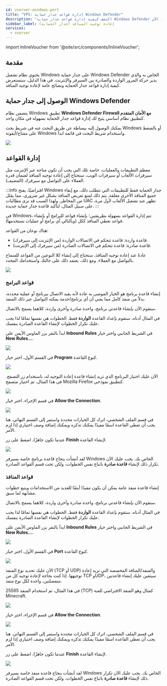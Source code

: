 ```yaml
---
id: vserver-windows-port
title: "VPS: إدارة قواعد جدار حماية Windows Defender"
description: "اكتشف كيفية إدارة قواعد جدار حماية Windows Defender وتحسين إعادة توجيه المنافذ لتأمين اتصال السيرفر → تعلّم المزيد الآن"
sidebar_label: إعادة توجيه المنافذ (جدار الحماية)
services:
  - vserver
---
```


import InlineVoucher from '@site/src/components/InlineVoucher';

## مقدمة

يحتوي نظام تشغيل Windows على جدار حماية Windows Defender الخاص به والذي يدير حركة المرور الواردة والصادرة بين السيرفر والإنترنت. في هذا الدليل، سنستعرض كيفية إدارة قواعد جدار الحماية ونصائح عامة لإعادة توجيه المنافذ.

<InlineVoucher />

## الوصول إلى جدار حماية Windows Defender

يتضمن نظام Windows تطبيق **Windows Defender Firewall مع الأمان المتقدم** كتطبيق نظام أساسي يتيح لك إدارة قواعد جدار الحماية بسهولة في مكان واحد.

يمكنك الوصول إليه ببساطة عن طريق البحث عنه في شريط بحث Windows أو بالضغط على مفتاح/أيقونة Windows واستخدام شريط البحث في قائمة ابدأ.

![](https://screensaver01.zap-hosting.com/index.php/s/MEdQwo2do8zA84m/preview)

## إدارة القواعد

معظم التطبيقات والعمليات، خاصة تلك التي يجب أن تكون متاحة عبر الإنترنت مثل سيرفرات الألعاب أو سيرفرات الويب، ستحتاج إلى إعادة توجيه المنافذ لضمان قدرة العملاء على التواصل مع سيرفرك (المضيف).

:::info
افتراضيًا، يفتح Windows جدار الحماية فقط للتطبيقات التي تتطلب ذلك، مع إبقاء جميع المنافذ الأخرى مغلقة. يتم ذلك لمنع تعريض المنافذ بشكل غير ضروري، مما يقلل من المخاطر. ولهذا السبب قد ترى مطالبات UAC تظهر عند تشغيل الألعاب لأول مرة، على سبيل المثال، لتأكيد قاعدة جدار حماية جديدة.
:::

في Windows، تتم إدارة القواعد بسهولة بطريقتين؛ بإنشاء قواعد للبرامج أو بإنشاء قواعد تغطي المنافذ ككل (وبالتالي أي برامج أو عمليات تستخدمها).

هناك نوعان من القواعد:
- قاعدة واردة: قاعدة تتحكم في الاتصالات الواردة (من الإنترنت إلى سيرفرك).
- قاعدة صادرة: قاعدة تتحكم في الاتصالات الصادرة (من سيرفرك إلى الإنترنت).

عادةً عند إعادة توجيه المنافذ، ستحتاج إلى إنشاء كلا النوعين من القواعد للسماح بالتواصل مع العملاء. ومع ذلك، يعتمد ذلك على حالتك واستخدامك المحدد.

![](https://screensaver01.zap-hosting.com/index.php/s/a8HCX6ZyWfemQtN/preview)

### قواعد البرامج

إنشاء قاعدة برنامج هو الخيار الموصى به عادة لأنه يقيد الاتصال ببرنامج أو عملية محددة، بدلاً من منفذ كامل مما يعني أن أي برنامج/خدمة يمكنه التواصل عبر ذلك المنفذ.

ستقوم الآن بإنشاء قاعدتي برنامج، واحدة صادرة وأخرى واردة، كلاهما يسمح بالاتصال.

في المثال أدناه، ستقوم بإعداد القاعدة **الواردة** فقط. الخطوات هي نفسها تمامًا لذا يجب عليك تكرار الخطوات لإنشاء القاعدة الصادرة بنفسك.

ابدأ بالنقر بزر الماوس الأيمن على **Inbound Rules** في الشريط الجانبي واختر خيار **New Rules...**.

![](https://screensaver01.zap-hosting.com/index.php/s/mnZXWgEWyxSciE4/preview)

في القسم الأول، اختر خيار **Program** كنوع القاعدة.

![](https://screensaver01.zap-hosting.com/index.php/s/NPm9ae8BsD78An9/preview)

الآن عليك اختيار البرنامج الذي تريد إنشاء قاعدة إعادة التوجيه له، باستخدام زر التصفح. في هذا المثال، تم اختيار متصفح Mozilla Firefox كتطبيق نموذجي.

![](https://screensaver01.zap-hosting.com/index.php/s/XsS2iTa4JjXF8j5/preview)

في قسم الإجراء، اختر خيار **Allow the Connection**.

![](https://screensaver01.zap-hosting.com/index.php/s/pnFz9EoxPqPT8xS/preview)

في قسم الملف الشخصي، اترك كل الخيارات محددة واستمر إلى القسم النهائي. هنا يجب أن تعطي القاعدة اسمًا مفيدًا يمكنك تذكره ويمكنك إضافة وصف اختياري إذا لزم الأمر.

عندما تكون جاهزًا، اضغط على زر **Finish** لإنشاء القاعدة.

![](https://screensaver01.zap-hosting.com/index.php/s/dpWEYFYGtWQYkw3/preview)

لقد أنشأت بنجاح قاعدة برنامج خاصة بسيرفر Windows الخاص بك. يجب عليك الآن تكرار ذلك لإنشاء **قاعدة صادرة** باتباع نفس الخطوات، ولكن تحت قسم القواعد الصادرة.

### قواعد المنافذ

إنشاء قاعدة منفذ عامة يمكن أن يكون مفيدًا أيضًا للعديد من الاستخدامات ويتبع خطوات مشابهة لما سبق.

ستقوم الآن بإنشاء قاعدتي برنامج، واحدة صادرة وأخرى واردة، كلاهما يسمح بالاتصال.

في المثال أدناه، ستقوم بإعداد القاعدة **الواردة** فقط. الخطوات هي نفسها تمامًا لذا يجب عليك تكرار الخطوات لإنشاء القاعدة الصادرة بنفسك.

ابدأ بالنقر بزر الماوس الأيمن على **Inbound Rules** في الشريط الجانبي واختر خيار **New Rules...**.

![](https://screensaver01.zap-hosting.com/index.php/s/mnZXWgEWyxSciE4/preview)

في القسم الأول، اختر خيار **Port** كنوع القاعدة.

![](https://screensaver01.zap-hosting.com/index.php/s/eobA3wzbwQSqjpK/preview)

الآن عليك تحديد نوع المنفذ (TCP أو UDP) والمنفذ/المنافذ المخصصة التي تريد إعادة توجيهها. إذا كنت بحاجة لإعادة توجيه كل من TCP وUDP، سيتعين عليك إنشاء قاعدتين منفصلتين، واحدة لكل نوع منفذ.

في هذا المثال، تم استخدام المنفذ 25565 (TCP) كمثال وهو المنفذ الافتراضي للعبة Minecraft.

![](https://screensaver01.zap-hosting.com/index.php/s/yMco5L6ERWiLEHk/preview)

في قسم الإجراء، اختر خيار **Allow the Connection**.

![](https://screensaver01.zap-hosting.com/index.php/s/pnFz9EoxPqPT8xS/preview)

في قسم الملف الشخصي، اترك كل الخيارات محددة واستمر إلى القسم النهائي. هنا يجب أن تعطي القاعدة اسمًا مفيدًا يمكنك تذكره ويمكنك إضافة وصف اختياري إذا لزم الأمر.

عندما تكون جاهزًا، اضغط على زر **Finish** لإنشاء القاعدة.

![](https://screensaver01.zap-hosting.com/index.php/s/Ro5k6JgTF73exoH/preview)

لقد أنشأت بنجاح قاعدة منفذ خاصة بسيرفر Windows الخاص بك. يجب عليك الآن تكرار ذلك لإنشاء **قاعدة صادرة** باتباع نفس الخطوات، ولكن تحت قسم القواعد الصادرة.

<InlineVoucher />